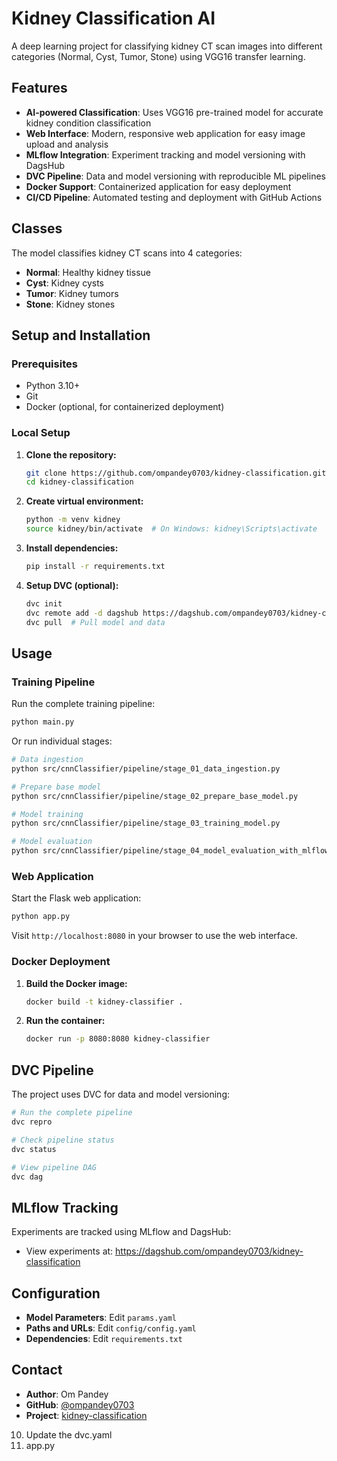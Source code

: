 # Kidney Classification AI

A deep learning project for classifying kidney CT scan images into different categories (Normal, Cyst, Tumor, Stone) using VGG16 transfer learning.

## Features

- **AI-powered Classification**: Uses VGG16 pre-trained model for accurate kidney condition classification
- **Web Interface**: Modern, responsive web application for easy image upload and analysis
- **MLflow Integration**: Experiment tracking and model versioning with DagsHub
- **DVC Pipeline**: Data and model versioning with reproducible ML pipelines
- **Docker Support**: Containerized application for easy deployment
- **CI/CD Pipeline**: Automated testing and deployment with GitHub Actions

## Classes

The model classifies kidney CT scans into 4 categories:
- **Normal**: Healthy kidney tissue
- **Cyst**: Kidney cysts
- **Tumor**: Kidney tumors
- **Stone**: Kidney stones

## Setup and Installation

### Prerequisites
- Python 3.10+
- Git
- Docker (optional, for containerized deployment)

### Local Setup

1. **Clone the repository:**
   ```bash
   git clone https://github.com/ompandey0703/kidney-classification.git
   cd kidney-classification
   ```

2. **Create virtual environment:**
   ```bash
   python -m venv kidney
   source kidney/bin/activate  # On Windows: kidney\Scripts\activate
   ```

3. **Install dependencies:**
   ```bash
   pip install -r requirements.txt
   ```

4. **Setup DVC (optional):**
   ```bash
   dvc init
   dvc remote add -d dagshub https://dagshub.com/ompandey0703/kidney-classification.dvc
   dvc pull  # Pull model and data
   ```

## Usage

### Training Pipeline

Run the complete training pipeline:
```bash
python main.py
```

Or run individual stages:
```bash
# Data ingestion
python src/cnnClassifier/pipeline/stage_01_data_ingestion.py

# Prepare base model
python src/cnnClassifier/pipeline/stage_02_prepare_base_model.py

# Model training
python src/cnnClassifier/pipeline/stage_03_training_model.py

# Model evaluation
python src/cnnClassifier/pipeline/stage_04_model_evaluation_with_mlflow.py
```

### Web Application

Start the Flask web application:
```bash
python app.py
```

Visit `http://localhost:8080` in your browser to use the web interface.

### Docker Deployment

1. **Build the Docker image:**
   ```bash
   docker build -t kidney-classifier .
   ```

2. **Run the container:**
   ```bash
   docker run -p 8080:8080 kidney-classifier
   ```

## DVC Pipeline

The project uses DVC for data and model versioning:

```bash
# Run the complete pipeline
dvc repro

# Check pipeline status
dvc status

# View pipeline DAG
dvc dag
```

## MLflow Tracking

Experiments are tracked using MLflow and DagsHub:
- View experiments at: https://dagshub.com/ompandey0703/kidney-classification

## Configuration

- **Model Parameters**: Edit `params.yaml`
- **Paths and URLs**: Edit `config/config.yaml`
- **Dependencies**: Edit `requirements.txt`

## Contact

- **Author**: Om Pandey
- **GitHub**: [@ompandey0703](https://github.com/ompandey0703)
- **Project**: [kidney-classification](https://github.com/ompandey0703/kidney-classification)
10. Update the dvc.yaml
11. app.py